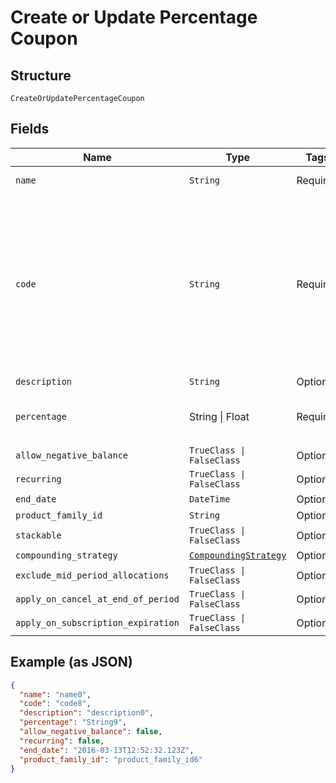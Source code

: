 
# Create or Update Percentage Coupon

## Structure

`CreateOrUpdatePercentageCoupon`

## Fields

| Name | Type | Tags | Description |
|  --- | --- | --- | --- |
| `name` | `String` | Required | the name of the coupon |
| `code` | `String` | Required | may contain uppercase alphanumeric characters and these special characters (which allow for email addresses to be used): “%”, “@”, “+”, “-”, “_”, and “.” |
| `description` | `String` | Optional | - |
| `percentage` | String \| Float | Required | This is a container for one-of cases. |
| `allow_negative_balance` | `TrueClass \| FalseClass` | Optional | - |
| `recurring` | `TrueClass \| FalseClass` | Optional | - |
| `end_date` | `DateTime` | Optional | - |
| `product_family_id` | `String` | Optional | - |
| `stackable` | `TrueClass \| FalseClass` | Optional | - |
| `compounding_strategy` | [`CompoundingStrategy`](../../doc/models/compounding-strategy.md) | Optional | - |
| `exclude_mid_period_allocations` | `TrueClass \| FalseClass` | Optional | - |
| `apply_on_cancel_at_end_of_period` | `TrueClass \| FalseClass` | Optional | - |
| `apply_on_subscription_expiration` | `TrueClass \| FalseClass` | Optional | - |

## Example (as JSON)

```json
{
  "name": "name0",
  "code": "code8",
  "description": "description0",
  "percentage": "String9",
  "allow_negative_balance": false,
  "recurring": false,
  "end_date": "2016-03-13T12:52:32.123Z",
  "product_family_id": "product_family_id6"
}
```

